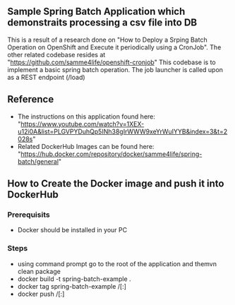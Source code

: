 ## Sample Spring Batch Application which demonstraits processing a csv file into DB
This is a result of a research done on "How to Deploy a Srping Batch Operation on OpenShift and Execute it periodically using a CronJob".
The other related codebase resides at "https://github.com/samme4life/openshift-cronjob"
This codebase is to implement a basic spring batch operation. The job launcher is called upon as a REST endpoint (/load)

## Reference

* The instructions on this application found here: "https://www.youtube.com/watch?v=1XEX-u12i0A&list=PLGVPYDuhQp5INh38gIrWWW9xeYrWuIYYB&index=3&t=2028s"
* Related DockerHub Images can be found here: "https://hub.docker.com/repository/docker/samme4life/spring-batch/general"
	
## How to Create the Docker image and push it into DockerHub

### Prerequisits
* Docker should be installed in your PC
### Steps
* using command prompt go to the root of the application and themvn clean package 
* docker build -t spring-batch-example .
* docker tag spring-batch-example <hub-user>/<repo-name>[:<tag>]
* docker push <hub-user>/<repo-name>[:<tag>]
